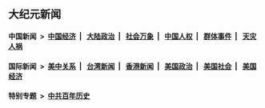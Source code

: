 ## 大纪元新闻

#### 中国新闻 &nbsp;>&nbsp; [中国经济](indexes/ncid283/README.md?02021645) &nbsp;| &nbsp; [大陆政治](indexes/ncid277/README.md?02021645) &nbsp;| &nbsp; [社会万象](indexes/ncid282/README.md?02021645) &nbsp;| &nbsp; [中国人权](indexes/ncid278/README.md?02021645) &nbsp;| &nbsp; [群体事件](indexes/ncid279/README.md?02021645) &nbsp;| &nbsp; [天灾人祸](indexes/ncid280/README.md?02021645)

#### 国际新闻 &nbsp;>&nbsp; [美中关系](indexes/nf1412576/README.md?02021645) &nbsp;| &nbsp; [台湾新闻](indexes/ncid1349361/README.md?02021645) &nbsp;| &nbsp; [香港新闻](indexes/ncid1349362/README.md?02021645) &nbsp;| &nbsp; [美国政治](indexes/ncid1078159/README.md?02021645) &nbsp;| &nbsp; [美国社会](indexes/ncid1078160/README.md?02021645) &nbsp;| &nbsp; [美国经济](indexes/ncid1078158/README.md?02021645)

#### 特别专题 &nbsp;>&nbsp; [中共百年历史](https://github.com/epoch-news/epoch-special/blob/master/README.md?02021645)  

